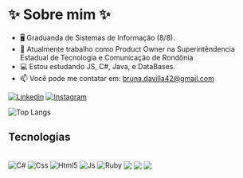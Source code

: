 # ✨ Sobre mim ✨

- 🖥️ Graduanda de Sistemas de Informação (8/8).
- 💼 Atualmente trabalho como Product Owner na Superintêndencia Estadual de Tecnologia e Comunicação de Rondônia
- 💻 Estou estudando JS, C#, Java, e DataBases. 
- 📫 Você pode me contatar em: bruna.davilla42@gmail.com
  

[![Linkedin](https://img.shields.io/badge/LinkedIn-0077B5?style=for-the-badge&logo=linkedin&logoColor=white)](https://linkedin.com/in/bruna-davila17)
[![Instagram](https://img.shields.io/badge/Instagram-E4405F?style=for-the-badge&logo=instagram&logoColor=white)](https://www.instagram.com/ctrlatlb?igsh=OXltc3dsZGExcHQ1)


![Top Langs](https://github-readme-stats.vercel.app/api/top-langs/?username=ctrlbrunad&layout=compact&)


## Tecnologias
<div style="display: inline_block"><br/>
<img align="center" alt="C#" src="https://img.shields.io/badge/C%23-239120?style=for-the-badge&logo=c-sharp&logoColor=white" />
<img align="center" alt="Css" src="https://img.shields.io/badge/CSS3-1572B6?style=for-the-badge&logo=css3&logoColor=white" />
<img align="center" alt="Html5" src="https://img.shields.io/badge/HTML5-E34F26?style=for-the-badge&logo=html5&logoColor=white" />
<img align="center" alt="Js" src="https://img.shields.io/badge/JavaScript-F7DF1E?style=for-the-badge&logo=javascript&logoColor=black" />
<img align="center" alt="Ruby" src="https://img.shields.io/badge/Ruby-CC342D?style=for-the-badge&logo=ruby&logoColor=white" />
<img align="center" alt"React" src="https://img.shields.io/badge/React-20232A?style=for-the-badge&logo=react&logoColor=61DAFB" />
<img align="center" alt"Bootstrap" src="https://img.shields.io/badge/Bootstrap-563D7C?style=for-the-badge&logo=bootstrap&logoColor=white" />
<img align ="center" alt"Java" src="https://img.shields.io/badge/Java-ED8B00?style=for-the-badge&logo=openjdk&logoColor=white"
</div>
